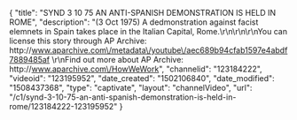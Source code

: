{
    "title": "SYND 3 10 75 AN ANTI-SPANISH DEMONSTRATION IS HELD IN ROME",
    "description": "(3 Oct 1975) A dedmonstration against facist elemnets in Spain takes place in the Italian Capital, Rome.\r\n\r\n\r\nYou can license this story through AP Archive: http:\/\/www.aparchive.com\/metadata\/youtube\/aec689b94cfab1597e4abdf7889485af \r\nFind out more about AP Archive: http:\/\/www.aparchive.com\/HowWeWork",
    "channelid": "123184222",
    "videoid": "123195952",
    "date_created": "1502106840",
    "date_modified": "1508437368",
    "type": "captivate",
    "layout": "channelVideo",
    "url": "\/c1\/synd-3-10-75-an-anti-spanish-demonstration-is-held-in-rome\/123184222-123195952"
}